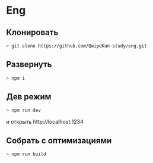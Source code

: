 # Eng

## Клонировать
```sh 
> git clone https://github.com/QwipeKun-study/eng.git
```

## Развернуть
```sh 
> npm i
```
## Дев режим
```sh 
> npm run dev
```
и открыть http://localhost:1234

## Собрать с оптимизациями
```sh 
> npm run build
```